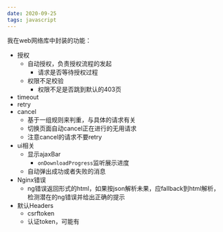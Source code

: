 ```yaml
---
date: 2020-09-25
tags: javascript
---
```


我在web网络库中封装的功能：

- 授权
    - 自动授权，负责授权流程的发起
        - 请求是否等待授权过程
    - 权限不足校验
        - 权限不足是否跳到默认的403页
- timeout
- retry
- cancel
    - 基于一组规则来判重，与具体的请求有关
    - 切换页面自动cancel正在进行的无用请求
    - 注意cancel的请求不要retry
- ui相关
    - 显示ajaxBar
        - `onDownloadProgress`监听展示进度
    - 自动弹出成功或者失败的消息
- Nginx错误
    - ng错误返回形式的html，如果按json解析未果，应fallback到html解析，检测潜在的ng错误并给出正确的提示
- 默认Headers
    - csrftoken
    - 认证token，可能有